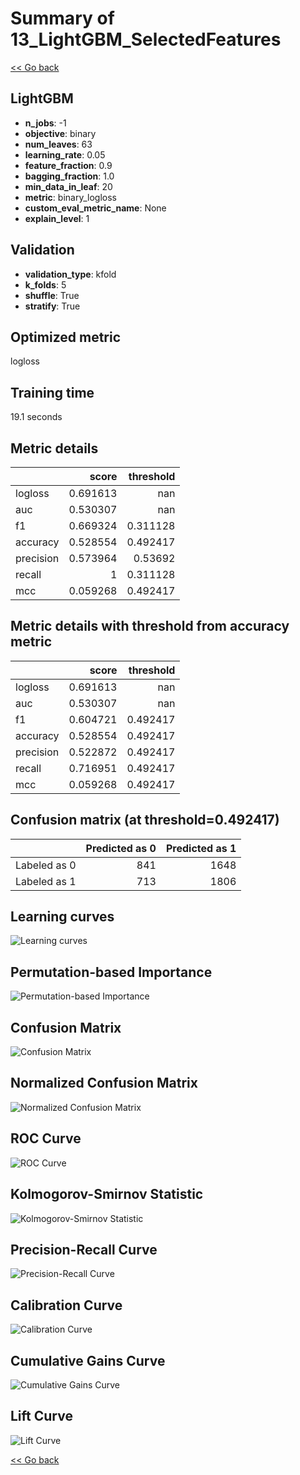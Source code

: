 # Summary of 13_LightGBM_SelectedFeatures

[<< Go back](../README.md)


## LightGBM
- **n_jobs**: -1
- **objective**: binary
- **num_leaves**: 63
- **learning_rate**: 0.05
- **feature_fraction**: 0.9
- **bagging_fraction**: 1.0
- **min_data_in_leaf**: 20
- **metric**: binary_logloss
- **custom_eval_metric_name**: None
- **explain_level**: 1

## Validation
 - **validation_type**: kfold
 - **k_folds**: 5
 - **shuffle**: True
 - **stratify**: True

## Optimized metric
logloss

## Training time

19.1 seconds

## Metric details
|           |    score |   threshold |
|:----------|---------:|------------:|
| logloss   | 0.691613 |  nan        |
| auc       | 0.530307 |  nan        |
| f1        | 0.669324 |    0.311128 |
| accuracy  | 0.528554 |    0.492417 |
| precision | 0.573964 |    0.53692  |
| recall    | 1        |    0.311128 |
| mcc       | 0.059268 |    0.492417 |


## Metric details with threshold from accuracy metric
|           |    score |   threshold |
|:----------|---------:|------------:|
| logloss   | 0.691613 |  nan        |
| auc       | 0.530307 |  nan        |
| f1        | 0.604721 |    0.492417 |
| accuracy  | 0.528554 |    0.492417 |
| precision | 0.522872 |    0.492417 |
| recall    | 0.716951 |    0.492417 |
| mcc       | 0.059268 |    0.492417 |


## Confusion matrix (at threshold=0.492417)
|              |   Predicted as 0 |   Predicted as 1 |
|:-------------|-----------------:|-----------------:|
| Labeled as 0 |              841 |             1648 |
| Labeled as 1 |              713 |             1806 |

## Learning curves
![Learning curves](learning_curves.png)

## Permutation-based Importance
![Permutation-based Importance](permutation_importance.png)
## Confusion Matrix

![Confusion Matrix](confusion_matrix.png)


## Normalized Confusion Matrix

![Normalized Confusion Matrix](confusion_matrix_normalized.png)


## ROC Curve

![ROC Curve](roc_curve.png)


## Kolmogorov-Smirnov Statistic

![Kolmogorov-Smirnov Statistic](ks_statistic.png)


## Precision-Recall Curve

![Precision-Recall Curve](precision_recall_curve.png)


## Calibration Curve

![Calibration Curve](calibration_curve_curve.png)


## Cumulative Gains Curve

![Cumulative Gains Curve](cumulative_gains_curve.png)


## Lift Curve

![Lift Curve](lift_curve.png)



[<< Go back](../README.md)
